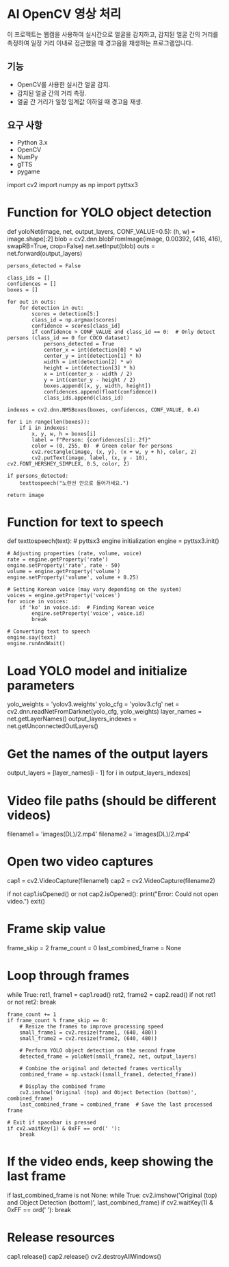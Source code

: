 # AI OpenCV 영상 처리 
이 프로젝트는 웹캠을 사용하여 실시간으로 얼굴을 감지하고, 감지된 얼굴 간의 거리를 측정하여 일정 거리 이내로 접근했을 때 경고음을 재생하는 프로그램입니다.

## 기능
+ OpenCV를 사용한 실시간 얼굴 감지.
+ 감지된 얼굴 간의 거리 측정.
+ 얼굴 간 거리가 일정 임계값 이하일 때 경고음 재생.
## 요구 사항
+ Python 3.x
+ OpenCV
+ NumPy
+ gTTS
+ pygame


import cv2
import numpy as np
import pyttsx3

# Function for YOLO object detection
def yoloNet(image, net, output_layers, CONF_VALUE=0.5):
    (h, w) = image.shape[:2]
    blob = cv2.dnn.blobFromImage(image, 0.00392, (416, 416), swapRB=True, crop=False)
    net.setInput(blob)
    outs = net.forward(output_layers)

    persons_detected = False

    class_ids = []
    confidences = []
    boxes = []

    for out in outs:
        for detection in out:
            scores = detection[5:]
            class_id = np.argmax(scores)
            confidence = scores[class_id]
            if confidence > CONF_VALUE and class_id == 0:  # Only detect persons (class_id == 0 for COCO dataset)
                persons_detected = True
                center_x = int(detection[0] * w)
                center_y = int(detection[1] * h)
                width = int(detection[2] * w)
                height = int(detection[3] * h)
                x = int(center_x - width / 2)
                y = int(center_y - height / 2)
                boxes.append([x, y, width, height])
                confidences.append(float(confidence))
                class_ids.append(class_id)

    indexes = cv2.dnn.NMSBoxes(boxes, confidences, CONF_VALUE, 0.4)

    for i in range(len(boxes)):
        if i in indexes:
            x, y, w, h = boxes[i]
            label = f"Person: {confidences[i]:.2f}"
            color = (0, 255, 0)  # Green color for persons
            cv2.rectangle(image, (x, y), (x + w, y + h), color, 2)
            cv2.putText(image, label, (x, y - 10), cv2.FONT_HERSHEY_SIMPLEX, 0.5, color, 2)

    if persons_detected:
        texttospeech("노란선 안으로 들어가세요.")

    return image

# Function for text to speech
def texttospeech(text):
    # pyttsx3 engine initialization
    engine = pyttsx3.init()

    # Adjusting properties (rate, volume, voice)
    rate = engine.getProperty('rate')
    engine.setProperty('rate', rate - 50)
    volume = engine.getProperty('volume')
    engine.setProperty('volume', volume + 0.25)

    # Setting Korean voice (may vary depending on the system)
    voices = engine.getProperty('voices')
    for voice in voices:
        if 'ko' in voice.id:  # Finding Korean voice
            engine.setProperty('voice', voice.id)
            break

    # Converting text to speech
    engine.say(text)
    engine.runAndWait()

# Load YOLO model and initialize parameters
yolo_weights = 'yolov3.weights'
yolo_cfg = 'yolov3.cfg'
net = cv2.dnn.readNetFromDarknet(yolo_cfg, yolo_weights)
layer_names = net.getLayerNames()
output_layers_indexes = net.getUnconnectedOutLayers()

# Get the names of the output layers
output_layers = [layer_names[i - 1] for i in output_layers_indexes]

# Video file paths (should be different videos)
filename1 = 'images(DL)/2.mp4'
filename2 = 'images(DL)/2.mp4'

# Open two video captures
cap1 = cv2.VideoCapture(filename1)
cap2 = cv2.VideoCapture(filename2)

if not cap1.isOpened() or not cap2.isOpened():
    print("Error: Could not open video.")
    exit()

# Frame skip value
frame_skip = 2
frame_count = 0
last_combined_frame = None

# Loop through frames
while True:
    ret1, frame1 = cap1.read()
    ret2, frame2 = cap2.read()
    if not ret1 or not ret2:
        break

    frame_count += 1
    if frame_count % frame_skip == 0:
        # Resize the frames to improve processing speed
        small_frame1 = cv2.resize(frame1, (640, 480))
        small_frame2 = cv2.resize(frame2, (640, 480))

        # Perform YOLO object detection on the second frame
        detected_frame = yoloNet(small_frame2, net, output_layers)

        # Combine the original and detected frames vertically
        combined_frame = np.vstack((small_frame1, detected_frame))

        # Display the combined frame
        cv2.imshow('Original (top) and Object Detection (bottom)', combined_frame)
        last_combined_frame = combined_frame  # Save the last processed frame

    # Exit if spacebar is pressed
    if cv2.waitKey(1) & 0xFF == ord(' '):
        break

# If the video ends, keep showing the last frame
if last_combined_frame is not None:
    while True:
        cv2.imshow('Original (top) and Object Detection (bottom)', last_combined_frame)
        if cv2.waitKey(1) & 0xFF == ord(' '):
            break

# Release resources
cap1.release()
cap2.release()
cv2.destroyAllWindows()
